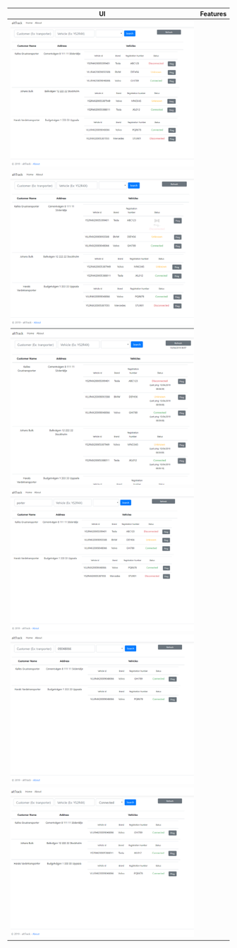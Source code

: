 
| UI               | Features     |
| -----------------|:-------------|
| ![1](https://github.com/ardacetinkaya/altTrackSimulation/blob/master/Screenshots/home.PNG)|  
| ![2](https://github.com/ardacetinkaya/altTrackSimulation/blob/master/Screenshots/ping-0.PNG)|  
| ![3](https://github.com/ardacetinkaya/altTrackSimulation/blob/master/Screenshots/ping-1.PNG)|  
| ![4](https://github.com/ardacetinkaya/altTrackSimulation/blob/master/Screenshots/search-customer.PNG)| 
| ![5](https://github.com/ardacetinkaya/altTrackSimulation/blob/master/Screenshots/search-vehicle.PNG)| 
| ![6](https://github.com/ardacetinkaya/altTrackSimulation/blob/master/Screenshots/search-status.PNG)|

